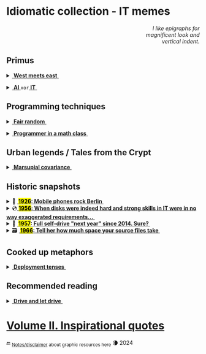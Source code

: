 # Idiomatic collection - IT memes

<div dir="rtl"><i>I like epigraphs for<br/>magnificent look and<br>.vertical indent</i></div>

## Primus

<details><summary><ins>&nbsp;<b>West meets east</b>&nbsp;</ins></summary>
&nbsp;
  
![Mobilis in Mobili](https://img.shields.io/badge/Mobilis-in_Mobili-blue)

[![... then IT must be a waterfall.](../../../_rsc/_img/memes/ITLearnWaterfall_horiz.png)](../../../software/)

The grains of truth in this wisdom:

* No other knowledge erodes so quickly as the IT tech stack - languages/scripts, markup, frameworks, and their IDEs, UX styles emerge, submerge, and mutate with the year's pace.<sup>:violin:</sup>
* In the orthogonal  (to time) dimension a developer can't stick to a favorite syntax and must be fluent in a wide techno spectrum.

&nbsp;&nbsp;&nbsp;&nbsp;&nbsp;&nbsp;<sup>:violin:</sup> <sub>Javascript/HTML, which one learned in 2000, remains only as kernel syntax. It went through numerous libs, polyfills, jQuery, and other cool tools and at the moment transformed into single-page frameworks, which rule the web dev.</sub>

**Escape?**

> Don't swim against the current. Stay in the river, become the river; and the river is already going to the sea. This is the great teaching.\
— _Rajneesh, aka Osho_ (1931-1990)

Translated east-to-west this means: find a sinecure in a big company.

\___________</details>

<details><summary><ins>&nbsp;<b>AI</b>&nbsp;</ins><code>xor</code><ins>&nbsp;<b>IT</b>&nbsp;</ins></summary>
<a name="AIxorIT"></a>&nbsp;

![Cheat GPT](https://img.shields.io/badge/Bridge-in_time-blue) ![Cheat GPT](https://img.shields.io/badge/Cheat-GPT-yellow) ![Stochastic Sam](https://img.shields.io/badge/Stochastic-🦜-white) 

[![AI: 1500s vs 2020s](../../../_rsc/_img/memes/AI_medieval_now-spot_the_diff.jpg)](../essays/README+/AI-2020s.md)

<sub>Answer: Homunculus shows the middle finger on the left hand.</sub>

<mark><b>P.S.</b></mark> Honestly, I concocted this collage before coming on "Alchemy and AI", 1965, by [Hubert Dreyfus](../quotes/README+/contributors/README.md#Hubert-Dreyfus). 

\___________</details>

## Programming techniques

<details><summary><ins>&nbsp;<b>Fair random</b>&nbsp;</ins></summary>
&nbsp;
  
![Genius](https://img.shields.io/badge/💡-Genius-blue)

<picture><img alt="Guaranteed random by fair dice roll" src="../../../_rsc/_img/memes/IT-meme.random-number.png" /></picture><br/><br/>

And ... the twist! It was a real random number, while algorithms generate only pseudo-random ones.

As the extraordinary [John von&nbsp;Neumann](../quotes/README+/contributors/README.md#John-von-Neumann) stressed:

> Anyone who considers arithmetical methods of producing random digits is, of course, in a state of sin.

\___________</details>

<details><summary><ins>&nbsp;<b>Programmer in a math class</b>&nbsp;</ins></summary>
&nbsp;

![IT meets math](https://img.shields.io/badge/CTRL+F-X-blue) ![IT meets math](https://img.shields.io/badge/IT_meets-math-yellow)

<picture><img alt="Here is X. Calm down Pythagoras" src="../../../_rsc/_img/memes/PythagoreanTheorem_findX.jpg" /></picture><br/><br/>

Justified: abilities in exact sciences are no longer a prerequisite for applied programming. 
It's normal to neglect a triage algorithm implementation (that a platform provides) rather than to write one's own or even comprehend/differentiate one.

\___________</details>

## Urban legends / Tales from the Crypt

<details><summary><ins>&nbsp;<b>Marsupial covariance</b>&nbsp;</ins></summary>
&nbsp;

![DRY principle](https://img.shields.io/badge/clean_code-Oz-cyan)  ![clean code](https://img.shields.io/badge/DRY-🇦🇺-yellow) ![fact check](https://img.shields.io/badge/Fact❓-Check❗-green)  

<table>
  <tr>
    <td width="50%">
      <a href="https://www.snopes.com/fact-check/shoot-me-kangaroo-down-sport/"><b>&nbsp;🦘Object-oriented kangaroos 🇦🇺&nbsp;</b></a>
    </td>
    <td><samp>Just for illustration</samp></td>
  </tr><tr valign="top">
    <td>
      <a href="../../../_rsc/_backup/ref/Marsupial/">downloaded safe-copy</a> <br />if the URL above doesn't work
    </td>
    <td>
      <a href="../../../_rsc/_img/photo/misc/2024.AU-KangarooClearsFence(Nathan Xuebsy).jpg">
        <img src="../../../_rsc/_img/photo/misc/2024.AU-KangarooClearsFence(Nathan Xuebsy)_thumb250px.jpg" 
          alt="&nbsp;a flying kangaroo" title="&nbsp;A kangaroo clears a fence in Beveridge, 37 km north of Melbourne's CBD&#013;&#010;&nbsp;(snapshot by Nathan Xuebsy, 2024)"></a>
    </td>
  </tr>
</table>

\___________</details>

## Historic snapshots

<details><summary>📱 <b><ins>&nbsp;<mark>1926</mark>: Mobile phones rock Berlin&nbsp;</ins></b></summary>
&nbsp;

<picture><img alt="&nbsp;&nbsp;Berlin, drahtlose Telephonie" src="../../../_rsc/_img/snap/media/1926.Simplicissimus-KarlArnold_drahtloseTelefonie.jpg" 
 title="&nbsp;Colored to highlight the devices (original: black&white)" /></picture>
<div dir="rtl">,<b><i>Berlin Drahtlose Telephonie</i></b> <kbd><b>DE</b>&thinsp;->&thinsp;<b>EN</b></kbd> Berlin wireless telephony<br />
<b><i>Bier Ausable zur Zeit Cafe Friedrich-Behrenstraße .&thinsp;.&thinsp;. gut &mdash; bon &mdash; gemacht &mdash; comme sofort</i></b><br />
<i>a fellow shares the location of cafe</i>] .&thinsp;.&thinsp;. good, <i>bon</i>, agreed, &mdash; be there in a moment] <kbd><b>DE</b>&thinsp;->&thinsp;<b>EN</b></kbd>
</div><br />

The caricature may look sloppy, but the vision of its author Karl Arnold impresses: [Simplicissimus](http://www.simplicissimus.info/uploads/tx_lombkswjournaldb/pdf/1/31/31_38.pdf#page=2), 1926 (the Roaring Twenties).

</details>

<details><summary>💿<ins>&nbsp;<b><mark>1956</mark>: When disks were indeed hard and strong skills in IT were in no way exaggerated requirements...</b>&nbsp;</ins></summary>
&nbsp;

<picture><img alt="&nbsp;&nbsp;The year 1956: loading an IBM disk to rent" src="../../../_rsc/_img/photo/hist/IBM350_1956.jpg" /></picture><br/><br/>

</details>

<details><summary>🚗 <b><ins>&nbsp;<mark>1957</mark>: Full self-drive "next year" since 2014. Sure?&nbsp;</ins></b></summary>
&nbsp;

<picture><img alt="&nbsp;&nbsp;LIFE Magazine in 1957 predicts both e-cars and FSD" src="../../../_rsc/_img/snap/media/1957.02.25_LIFE_Page8_FSD.jpg" /></picture><br/>

> ELECTRICITY MAY BE THE DRIVER. One day your car may speed along an electric highway, its speed and steering automatically controlled by electronic devices embedded in the road.\
_LIFE Magazine, 25 Feb 1957, Page&nbsp;8 (Available on Google Books)_

</details>

<details><summary>🗃️ <b><ins>&nbsp;<mark>1966</mark>: Tell her how much space your source files take&nbsp;</ins></b></summary>
&nbsp;

<picture><img alt="&nbsp;Pile of punchards in 1966" src="../../../_rsc/_img/photo/hist/1966.punch_cards-stack.jpg" /></picture><br/>

A stack of punch cards for a casual program. I'm proud to have a [little experience](../essays/README+/punchcard.md) of dealing with them

</details>

## Cooked up metaphors

<details><summary><ins>&nbsp;<b>Deployment tenses</b>&nbsp;</ins></summary>

🚧🐝🚧 ... WORK in PROGRESS ... 🚧🐝🚧

<table>
  <tr>
    <td>PAST was PERFECT</td>
  </tr>
  <tr>
     <td><picture><img src="../../../_rsc/_img/af/convent.jpg" alt="&nbsp;&nbsp;&nbsp;Monks, Medieval convent" 
        alt="&nbsp;&nbsp;&nbsp;Image of convent" title="It worked on my ..." width="200" /></picture></td>
    <td><picture><img src="../../../_rsc/_img/photo/hist/1966.punch_cards-stack.jpg" alt="&nbsp;&nbsp;punchcard stack" title="Pucnhcards ..." width="200" /></picture></td>
    <td><picture><img alt="&nbsp;&nbsp;&nbsp;Personal Computer" width="200" /></picture></td>
    <td><picture><img alt="&nbsp;&nbsp;&nbsp;Image of cloud" width="200" /></picture></td>
    <td><picture><img src="../../../_rsc/_img/symbols/phys/MIT-qubit_500px.jpg"
        alt="&nbsp;&nbsp;&nbsp;Imagine a qubit" width="200" title=" Image credit: MIT, Awschalom Group, D. Laorenza"  /></picture></td>
  </tr>
  <tr>
    <td>It worked in my convent</td>
    <td>It worked on my floor</td>
    <td><b>It worked on my PC</b></td>
    <td>It's working in my cloud</td>
    <td>It will work on my qubits</td>
  </tr>

VOAYGER

 1 / 0 COMMAND !

</table>

\___________</details>

## Recommended reading 

<details><summary><ins>&nbsp;<b>Drive and let drive</b>&nbsp;</ins></summary>
&nbsp;

🚧 COMING...NEXT

\___________</details>

# [**Volume&nbsp;II. Inspirational quotes**](../quotes/README+/inspirational.md) 

🔚 <sub>[Notes/disclaimer](../../../_rsc) about graphic resources here</sub> 🌘 2024
